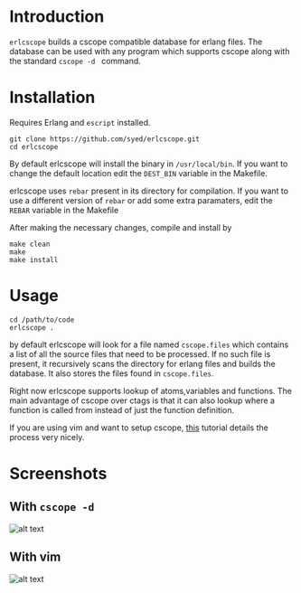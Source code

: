 Introduction
============

`erlcscope` builds a cscope compatible database for erlang files. The database can be used with any
program which supports cscope along with the standard `cscope -d ` command.


Installation
============

Requires Erlang and `escript` installed.

```
git clone https://github.com/syed/erlcscope.git
cd erlcscope
```
By default erlcscope will install the binary in `/usr/local/bin`. If you want to change the default
location edit the `DEST_BIN` variable in the Makefile. 

erlcscope uses `rebar` present in its directory for compilation. If you want to use a different
version of `rebar` or add some extra paramaters, edit the `REBAR` variable in the Makefile

After making the necessary changes, compile and install by 

```
make clean 
make 
make install
```


Usage
=====

```
cd /path/to/code
erlcscope .
```

by default erlcscope will look for a file named `cscope.files` which contains a list of all 
the source files that need to be processed. If no such file is present, it recursively scans
the directory for erlang files and builds the database. It also stores the files found in
`cscope.files`.

Right now erlcscope supports lookup of atoms,variables and functions. The main advantage of cscope
over ctags is that it can also lookup where a function is called from instead of just the function 
definition.

If you are using vim and want to setup cscope, [this](http://cscope.sourceforge.net/cscope_vim_tutorial.html) tutorial details the process very nicely.


Screenshots
===========

With `cscope -d`
---------------

![alt text][erlcscope1]


With vim
--------

![alt text][erlcscope2]


[erlcscope1]: http://dl.dropbox.com/u/43993452/imgs/erlcscope1.png "erlcscope with cscope -d"
[erlcscope2]: http://dl.dropbox.com/u/43993452/imgs/erlcscope2.png "erlcscope with vim"

